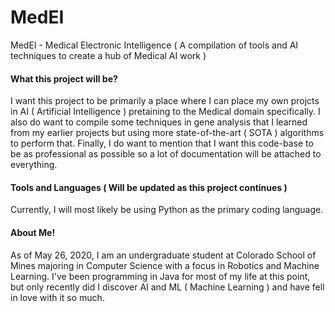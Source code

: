 # MedEI
MedEI - Medical Electronic Intelligence ( A compilation of tools and AI techniques to create a hub of Medical AI work )

#### What this project will be?
I want this project to be primarily a place where I can place my own projcts in AI ( Artificial Intelligence ) pretaining to the Medical domain specifically. I also do want to compile some techniques in gene analysis that I learned from my earlier projects but using more state-of-the-art ( SOTA ) algorithms to perform that. Finally, I do want to mention that I want this code-base to be as professional as possible so a lot of documentation will be attached to everything. 

#### Tools and Languages ( Will be updated as this project continues )
Currently, I will most likely be using Python as the primary coding language.

#### About Me!
As of May 26, 2020, I am an undergraduate student at Colorado School of Mines majoring in Computer Science with a focus in Robotics and Machine Learning. I've been programming in Java for most of my life at this point, but only recently did I discover AI and ML ( Machine Learning ) and have fell in love with it so much.
